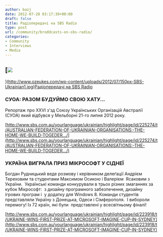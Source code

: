 ```yaml
---
author: bazj
date: 2012-07-28 03:17:39+00:00
draft: false
title: Радіопередачі на SBS Radio
type: post
url: /community/broddcasts-on-sbs-radio/
categories:
- Community
- Interviews
- Media
---
```


## [![](http://www.ozeukes.com/wp-content/uploads/2012/07/150px-SBS-Ukrainian1.jpg)
](http://www.ozeukes.com/wp-content/uploads/2012/07/150px-SBS-Ukrainian1.jpg)[Радіопередачі на SBS Radio](http://www.ozeukes.com/community/new-interviews-sbs-radio-ukrainian/)





### СУОА: РАЗОМ БУДУЙМО СВОЮ ХАТУ...


Репортаж про XXVI з'зд Союзу Українських Організацій Австралії (СУОА) який відбувся у Мельборні 21-го липня 2012 року.

[http://www.sbs.com.au/yourlanguage/ukrainian/highlight/page/id/225274/t/AUSTRALIAN-FEDERATION-OF-UKRAINIAN-ORGANISATIONS:-THE-HOME-WE-BUILD-TOGEDER.../](http://www.sbs.com.au/yourlanguage/ukrainian/highlight/page/id/225274/t/AUSTRALIAN-FEDERATION-OF-UKRAINIAN-ORGANISATIONS:-THE-HOME-WE-BUILD-TOGEDER.../)




### УКРАЇНА ВИГРАЛА ПРИЗ МІКРОСОФТ У СІДНЕЇ


Богдан Рудницький веде розмову і керівником делеґації Андрієм Тереховим та студентами Максимом Осикою і Валерієм  Ясаковим з України.  Українські команди конкурували в трьох різних змаганнях за кубок Мікрософт:  з дизайну програмного забезпечення, дизайну ігрових програм і  у додатку для Windows 8. Команди студентів представляли Україну з Донецька, Одеси і Сімферополя.  І вибороли  перемогу! Із 72 країн, які були  представлені у всесвітньому фіналі!

[http://www.sbs.com.au/yourlanguage/ukrainian/highlight/page/id/223918/t/UKRAINE-WINS-FIRST-PRIZE-AT-MICROSOFT-IMAGINE-CUP-IN-SYDNEY](http://www.sbs.com.au/yourlanguage/ukrainian/highlight/page/id/223918/t/UKRAINE-WINS-FIRST-PRIZE-AT-MICROSOFT-IMAGINE-CUP-IN-SYDNEY)
